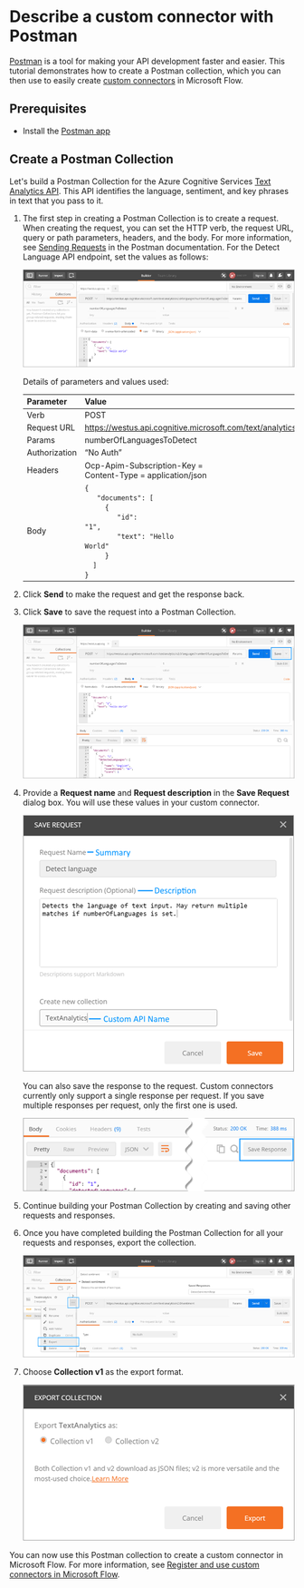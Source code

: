 <properties
	pageTitle="Describe a custom connector with Postman | Microsoft Flow"
	description="Create a Postman Collection for registering custom connectors"
	services=""
    suite="flow"
	documentationCenter=""
	authors="archnair"
	manager="anneta"
	editor=""/>

<tags
   ms.service="flow"
   ms.devlang="na"
   ms.topic="article"
   ms.tgt_pltfrm="na"
   ms.workload="na"
   ms.date="04/28/2017"
   ms.author="archanan"/>

# Describe a custom connector with Postman

[Postman](https://www.getpostman.com/) is a tool for making your API development faster and easier. This tutorial demonstrates how to create a Postman collection, which you can then use to easily create [custom connectors](register-custom-api.md) in Microsoft Flow.


## Prerequisites

- Install the [Postman app](https://www.getpostman.com/apps)


## Create a Postman Collection

Let's build a Postman Collection for the Azure Cognitive Services [Text Analytics API](https://www.microsoft.com/cognitive-services/text-analytics-api). This API identifies the language, sentiment, and key phrases in text that you pass to it.

1. The first step in creating a Postman Collection is to create a request. When creating the request, you can set the HTTP verb, the request URL, query or path parameters, headers, and the body. For more information, see [Sending Requests](https://www.getpostman.com/docs/requests) in the Postman documentation. For the Detect Language API endpoint, set the values as follows:

    ![Postman request](./media/postman-collection/request.png)

    Details of parameters and values used:

    | Parameter     | Value                                                                                |
    |---------------|--------------------------------------------------------------------------------------|
    | Verb          |  POST                                                                                |
    | Request URL   | https://westus.api.cognitive.microsoft.com/text/analytics/v2.0/languages             |
    | Params        | numberOfLanguagesToDetect                                                            |
    | Authorization | “No Auth”                                                                            |
    | Headers       |  Ocp-Apim-Subscription-Key = <your subscription key> <br/>Content-Type = application/json |
    | Body          |	<code>{<br/>&nbsp;&nbsp;&nbsp;"documents": [<br/>&nbsp;&nbsp;&nbsp;&nbsp;&nbsp;{<br/>&nbsp;&nbsp;&nbsp;&nbsp;&nbsp;&nbsp;&nbsp;&nbsp;"id": "1",<br/>&nbsp;&nbsp;&nbsp;&nbsp;&nbsp;&nbsp;&nbsp;&nbsp;"text": "Hello World"<br/>&nbsp;&nbsp;&nbsp;&nbsp;&nbsp;}<br/>&nbsp;&nbsp;]<br/>}<code>|

2. Click **Send** to make the request and get the response back.

3. Click **Save** to save the request into a Postman Collection.

    ![Postman response](./media/postman-collection/request-response-save.png)

4. Provide a **Request name** and **Request description** in the **Save Request** dialog box. You will use these values in your custom connector.

    ![Postman Save Collection](./media/postman-collection/save-request-note.png)

    You can also save the response to the request. Custom connectors currently only support a single response per request. If you save multiple responses per request, only the first one is used.

    ![Postman Save Response](./media/postman-collection/save-response.png)

5. Continue building your Postman Collection by creating and saving other requests and responses.

6. Once you have completed building the Postman Collection for all your requests and responses, export the collection.

    ![Postman Export](./media/postman-collection/export.png)

7. Choose **Collection v1** as the export format.

    ![Postman Export](./media/postman-collection/export2.png)

You can now use this Postman collection to create a custom connector in Microsoft Flow. For more information, see [Register and use custom connectors in Microsoft Flow](register-custom-api.md). 
